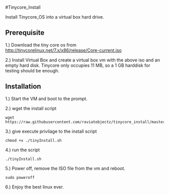 #Tinycore_Install

Install Tinycore_OS into a virtual box hard drive.

## Prerequisite

1.) Download the tiny core os from 
http://tinycorelinux.net/7.x/x86/release/Core-current.iso

2.) Install Virtual Box and create a virtual box vm with the above iso and an empty hard disk. 
Tinycore only occupies 11 MB, so a 1 GB harddisk for testing should be enough.

## Installation

1.) Start the VM and boot to the prompt.

2.) wget the install script 

    wget https://raw.githubusercontent.com/raviatobjectz/tinycore_install/master/tinyInstall.sh
    
3.) give execute privilage to the install script

    chmod +x ./tinyInstall.sh
    
4.) run the script

    ./tinyInstall.sh
    
5.) Power off, remove the ISO file from the vm and reboot.

    sudo poweroff
    
6.) Enjoy the best linux ever.
